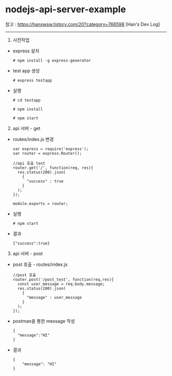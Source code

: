 # nodejs-api-server-example

참고 : https://hanswsw.tistory.com/20?category=766598 [Han's Dev Log]

------------------------------

1. 사전작업

  - express 설치
  
        # npm install -g express-generator
  
  - test app 생성
  
        # express testapp
  
  - 실행
  
        # cd testapp
  
        # npm install
  
        # npm start
  
2. api 서버 - get

  - routes/index.js 변경
  
        var express = require('express');
        var router = express.Router();

        //api 호출 test
        router.get('/', function(req, res){
          res.status(200).json(
            {
              "success" : true
            }
          );
        });

        module.exports = router;
  
  - 실행
  
        # npm start
  
  - 결과
  
        {"success":true}

3. api 서버 - post

  - post 호출 - routes/index.js
  
        //post 호출
        router.post('/post_test', function(req,res){
          const user_message = req.body.message;
          res.status(200).json(
            {
              "message" : user_message
            }
          );
        });

  - postman을 통한 message 작성
  
        {
          "message":"HI"
        }

  - 결과
  
        {
            "message": "HI"
        }
  
  